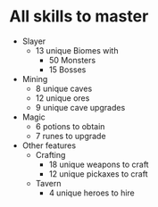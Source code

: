 # All skills to master

- Slayer
  - 13 unique Biomes with
    - 50 Monsters
    - 15 Bosses
- Mining
  - 8 unique caves
  - 12 unique ores
  - 9 unique cave upgrades
- Magic
  - 6 potions to obtain
  - 7 runes to upgrade
- Other features
  - Crafting
    - 18 unique weapons to craft
    - 12 unique pickaxes to craft
  - Tavern
    - 4 unique heroes to hire
